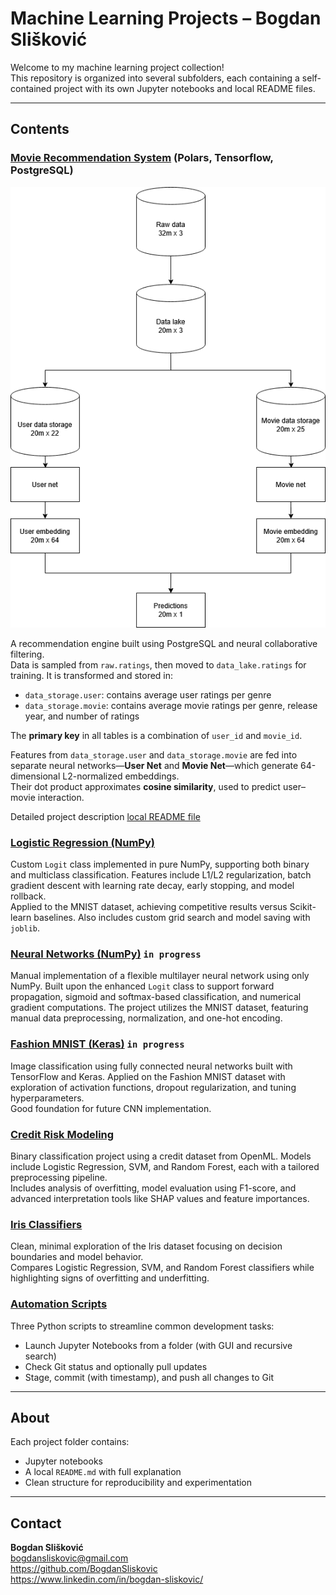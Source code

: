 # Machine Learning Projects – Bogdan Slišković

Welcome to my machine learning project collection!  
This repository is organized into several subfolders, each containing a self-contained project with its own Jupyter notebooks and local README files.

---

## Contents

### [Movie Recommendation System](./film) (Polars, Tensorflow, PostgreSQL)

![Architecture](film/Train.drawio.png)

A recommendation engine built using PostgreSQL and neural collaborative filtering.  
Data is sampled from `raw.ratings`, then moved to `data_lake.ratings` for training. It is transformed and stored in:

- `data_storage.user`: contains average user ratings per genre  
- `data_storage.movie`: contains average movie ratings per genre, release year, and number of ratings  

The **primary key** in all tables is a combination of `user_id` and `movie_id`.

Features from `data_storage.user` and `data_storage.movie` are fed into separate neural networks—**User Net** and **Movie Net**—which generate 64-dimensional L2-normalized embeddings.  
Their dot product approximates **cosine similarity**, used to predict user–movie interaction.

Detailed project description [local README file](./film/README.md)




### [Logistic Regression (NumPy)](./logisticRegression_Numpy)
Custom `Logit` class implemented in pure NumPy, supporting both binary and multiclass classification. Features include L1/L2 regularization, batch gradient descent with learning rate decay, early stopping, and model rollback.  
Applied to the MNIST dataset, achieving competitive results versus Scikit-learn baselines. Also includes custom grid search and model saving with `joblib`.

### [Neural Networks (NumPy)](./neuralNetworks_Numpy) `in progress`
Manual implementation of a flexible multilayer neural network using only NumPy. Built upon the enhanced `Logit` class to support forward propagation, sigmoid and softmax-based classification, and numerical gradient computations. The project utilizes the MNIST dataset, featuring manual data preprocessing, normalization, and one-hot encoding.

### [Fashion MNIST (Keras)](./fashionMNIST_keras) `in progress`
Image classification using fully connected neural networks built with TensorFlow and Keras. Applied on the Fashion MNIST dataset with exploration of activation functions, dropout regularization, and tuning hyperparameters.  
Good foundation for future CNN implementation.


### [Credit Risk Modeling](./Kredit)
Binary classification project using a credit dataset from OpenML. Models include Logistic Regression, SVM, and Random Forest, each with a tailored preprocessing pipeline.  
Includes analysis of overfitting, model evaluation using F1-score, and advanced interpretation tools like SHAP values and feature importances.

### [Iris Classifiers](./IRIS)
Clean, minimal exploration of the Iris dataset focusing on decision boundaries and model behavior.  
Compares Logistic Regression, SVM, and Random Forest classifiers while highlighting signs of overfitting and underfitting.

### [Automation Scripts](./automation)
Three Python scripts to streamline common development tasks:
- Launch Jupyter Notebooks from a folder (with GUI and recursive search)
- Check Git status and optionally pull updates
- Stage, commit (with timestamp), and push all changes to Git


---

## About

Each project folder contains:
- Jupyter notebooks
- A local `README.md` with full explanation
- Clean structure for reproducibility and experimentation

---

## Contact

**Bogdan Slišković**  
bogdansliskovic@gmail.com  
https://github.com/BogdanSliskovic  
https://www.linkedin.com/in/bogdan-sliskovic/
